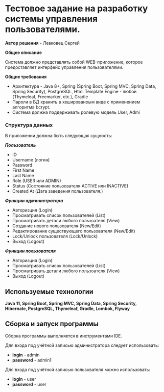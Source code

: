 # Тестовое задание на разработку системы управления пользователями.
  
**Автор решения** - Левковец Сергей     

**Общее описание**

Система должно представлять собой WEB-приложение, которое предоставляет интерфейс
управления пользователями.

**Общие требования**

- Архитектура - Java 8+, Spring (Spring Boot, Spring MVC, Spring Data, Spring Security), PostgreSQL, 
  Html Template Engine - любой (Thymeleaf, Freemarker, etc.), Gradle
- Пароли в БД хранить в хешированоым виде с применением алгоритма bcrypt.
- Система должна поддерживать ролевую модель User, Admi
    
### Структура данных

В приложении должна быть следующая сущность:   

_**Пользователь**_    
- ID  
- Username (логин)   
- Password  
- First Name
- Last Name
- Role (USER или ADMIN)
- Status (Состояние пользователя ACTIVE или INACTIVE)
- Created At (Дата заведения пользователя.)

_**Функции администратора**_
  
- Авторизция (Login)
- Просматривать список пользователей (List)
- Просматривать детали любого пользоателя (View)
- Создание нового пользователя (New/Edit)
- Редактирование существующего пользователя (New/Edit)
- Lock/Unlock пользователя (Lock/Unlock)
- Выход (Logout)

**_Функции пользователя_**

- Авторизция (Login)
- Просматривать список пользователей (List)
- Просматривать детали любого пользоателя (View)
- Выход (Logout)  

## Используемые технологии
**Java 11, Spring Boot, Spring MVC, Spring Data, Spring Security, Hibernate, PostgreSQL,
  Thymeleaf, Gradle, Lombok, Flyway**

## Сборка и запуск программы
Сборка программы выполняется в инструментами IDE.

Для входа под учётной записью администратора следует использовать:  
- **login** - admin    
- **password** - admin1

Для входа под учётной записью пользователя можно использовать:  
- **login** - user    
- **password** - user
